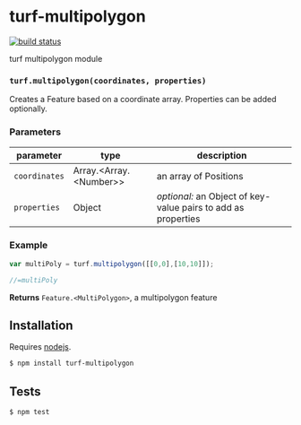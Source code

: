 # turf-multipolygon

[![build status](https://secure.travis-ci.org/Turfjs/turf-multipolygon.png)](http://travis-ci.org/Turfjs/turf-multipolygon)

turf multipolygon module


### `turf.multipolygon(coordinates, properties)`

Creates a Feature based on a
coordinate array. Properties can be added optionally.


### Parameters

| parameter     | type                         | description                                                   |
| ------------- | ---------------------------- | ------------------------------------------------------------- |
| `coordinates` | Array\.\<Array\.\<Number\>\> | an array of Positions                                         |
| `properties`  | Object                       | _optional:_ an Object of key-value pairs to add as properties |


### Example

```js
var multiPoly = turf.multipolygon([[0,0],[10,10]]);

//=multiPoly
```


**Returns** `Feature.<MultiPolygon>`, a multipolygon feature

## Installation

Requires [nodejs](http://nodejs.org/).

```sh
$ npm install turf-multipolygon
```

## Tests

```sh
$ npm test
```


